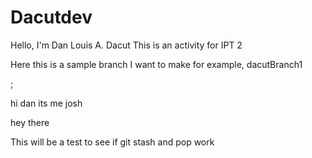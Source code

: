 # Dacutdev

Hello, I'm Dan Louis A. Dacut
This is an activity for IPT 2

Here this is a sample branch I want to make
for example, dacutBranch1

;

hi dan its me josh

hey there

This will be a test to see if git stash and pop work